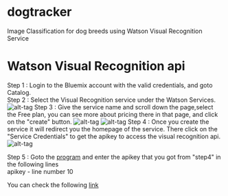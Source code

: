 # dogtracker
Image Classification for dog breeds using Watson Visual Recognition Service

# Watson Visual Recognition api

Step 1 : Login to the Bluemix account with the valid credentials, and goto Catalog.<br>
Step 2 : Select the Visual Recognition service under the Watson Services.
![alt-tag]()
Step 3 : Give the service name and scroll down the page,select the Free plan, you can see more about pricing there in that page, and click on the "create" button.
![alt-tag]()
![alt-tag]()
Step 4 : Once you create the service it will redirect you the homepage of the service. There click on the "Service Credentials" to get the apikey to access the visual recognition api.
![alt-tag]()

Step 5 : Goto the [program]() and enter the apikey that you got from "step4" in the following lines<br>
	apikey - line number 10 <br>
	
You can check the following [link]()

